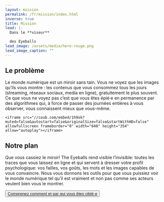 ```yaml
---
layout: mission
permalink: /fr/mission/index.html
inverse: true
title: Mission
lead: |-
  Dans le **viseur**

  des Eyeballs
lead_image: /assets/media/hero-rouge.png
lead_image_caption: ""
---
```

## Le problème

Le monde numérique est un miroir sans tain. Vous ne voyez que les images qu’ils vous montre : les contenus que vous consommez tous les jours (streaming, réseaux sociaux, media en ligne), gratuitement le plus souvent. Ce que vous ne voyez pas c’est que vous êtes épié·e en permanence par des algorithmes qui, à force de passer des journées entières à vous observer, vous connaissent mieux que vous-même. 

```
<iframe src="//coub.com/embed/1h9ok?muted=false&autostart=false&originalSize=false&startWithHD=false" allowfullscreen frameborder="0" width="640" height="354" allow="autoplay"></iframe>
```

## Notre plan 

Que vous cassiez le miroir! The Eyeballs rend visible l’invisible: toutes les traces que vous laissez en ligne et qui servent à dresser votre profil psychologique: vos failles, vos goûts, les mots et les images capables de vous convaincre. Nous vous donnons les outils pour que vous puissiez voir le monde numérique tel qu’il est vraiment et non pas comme ses acteurs veulent bien vous le montrer.

<button class="primary big">[Comprenez comment et par qui vous êtes ciblé·e](/en/act/sar/)</button>